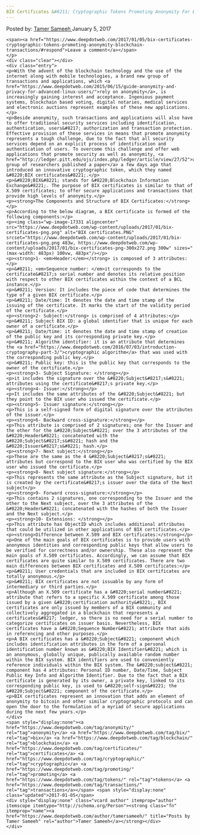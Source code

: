 ```yaml
---
BIX Certificates &#8211; Cryptographic Tokens Promoting Anonymity For Blockchain Transactions
---
```

<article class="post-listing post-17326 post type-post status-publish format-standard has-post-thumbnail hentry category-deepdot-news tag-anonymity tag-bix tag-blockchain tag-certificates tag-cryptographic tag-promoting tag-tokens tag-transactions">
    <div class="post-inner">
    <p class="post-meta">
    <span>Posted by: <a href="https://www.deepdotweb.com/author/tamersameeh/" title="">Tamer Sameeh </a></span>
    <span>January 5, 2017</span>
    
    <span><a href="https://www.deepdotweb.com/2017/01/05/bix-certificates-cryptographic-tokens-promoting-anonymity-blockchain-transactions/#respond">Leave a comment</a></span>
    </p>
    <div class="clear"></div>
    <div class="entry">
    <p>With the advent of the blockchain technology and the use of the internet along with mobile technologies, a brand new group of transactions and applications, which <a href="https://www.deepdotweb.com/2015/06/15/guide-anonymity-and-privacy-for-advanced-linux-users/">rely on anonymity</a>, is increasingly gaining interest and acceptance. Ingenious payment systems, blockchain based voting, digital notaries, medical services and electronic auctions represent examples of these new applications.</p>
    <p>Beside anonymity, such transactions and applications will also have to offer traditional security services including identification, authentication, users&#8217; authorization and transaction protection. Effective provision of these services in means that promote anonymity represents a tough challenge, due to the fact that all security services depend on an explicit process of identification and authentication of users. To overcome this challenge and offer web applications that promote security as well as anonymity, <a href="http://ledger.pitt.edu/ojs/index.php/ledger/article/view/27/52">a group of researchers published a paper</a> a few days ago that introduced an innovative cryptographic token, which they named &#8220;BIX certificates&#8221;.</p>
    <p>&#8220;BIX&#8221; stands for &#8220;Blockchain Information Exchange&#8221;. The purpose of BIX certificates is similar to that of X.509 certificates; to offer secure applications and transactions that provide high levels of anonymity.</p>
    <p><strong>The Components and Structure of BIX Certificates:</strong></p>
    <p>According to the below diagram, a BIX certificate is formed of the following components:</p>
    <p><img class="wp-image-17331 aligncenter" src="https://www.deepdotweb.com/wp-content/uploads/2017/01/bix-certificates-png.png" alt="BIX certificates.PNG" srcset="https://www.deepdotweb.com/wp-content/uploads/2017/01/bix-certificates-png.png 483w, https://www.deepdotweb.com/wp-content/uploads/2017/01/bix-certificates-png-300x272.png 300w" sizes="(max-width: 483px) 100vw, 483px"/></p>
    <p><strong>1- <em>Header:</em></strong> is composed of 3 attributes:</p>
    <p>&#8211; <em>Sequence number: </em>it corresponds to the certificate&#8217;s serial number and denotes its relative position with respect to other BIX certificates within the context of a BCL instance.</p>
    <p>&#8211; Version: It includes the piece of code that determines the type of a given BIX certificate.</p>
    <p>&#8211; Date/time: It denotes the date and time stamp of the issuing of the certificate. It marks the start of the validity period of the certificate.</p>
    <p><strong>2- Subject:</strong> is comprised of 4 attributes:</p>
    <p>&#8211; Subject BIX ID: a global identifier that is unique for each owner of a certificate.</p>
    <p>&#8211; Date/time: it denotes the date and time stamp of creation of the public key and its corresponding private key.</p>
    <p>&#8211; Algorithm identifier: it is an attribute that determines the <a href="https://www.deepdotweb.com/2016/07/03/introduction-cryptography-part-3/">cryptographic algorithm</a> that was used with the corresponding public key.</p>
    <p>&#8211; Public key: this is the public key that corresponds to the owner of the certificate.</p>
    <p><strong>3- Subject Signature: </strong></p>
    <p>it includes the signature over the &#8220;Subject&#8217;s&#8221; attributes using the certificate&#8217;s private key.</p>
    <p><strong>4- Issuer:</strong></p>
    <p>It includes the same attributes of the &#8220;Subject&#8221; but they point to the BIX user who issued the certificate.</p>
    <p><strong>5- Issuer signature:</strong></p>
    <p>This is a self-signed form of digital signature over the attributes of the issuer.</p>
    <p><strong>6- Backward cross-signature:</strong></p>
    <p>This attribute is comprised of 2 signatures; one for the Issuer and the other for the &#8220;Subject&#8221; over the 3 attributes of the &#8220;Header&#8221; concatenated with the &#8220;Subject&#8217;s&#8221; hash and the &#8220;Issuer&#8217;s&#8221; hash.</p>
    <p><strong>7- Next subject:</strong></p>
    <p>These are the same as the 4 &#8220;Subject&#8217;s&#8221; attributes but correspond to the BIX user who was certified by the BIX user who issued the certificate.</p>
    <p><strong>8- Next subject signature:</strong></p>
    <p>This represents the same attribute as the Subject signature, but it is created by the certificate&#8217;s issuer over the data of the Next subject</p>
    <p><strong>9- Forward cross-signature:</strong></p>
    <p>This contains 2 signatures, one corresponding to the Issuer and the other to the Next subject, over the 3 attributes of the &#8220;Header&#8221; concatenated with the hashes of both the Issuer and the Next subject.</p>
    <p><strong>10- Extensions: </strong></p>
    <p>This attribute has ObjectID which includes additional attributes that could be utilized in other applications of BIX certificates.</p>
    <p><strong>Difference between X.509 and BIX certificates:</strong></p>
    <p>One of the main goals of BIX certificates is to provide users with anonymous identities and corresponding public keys that allow users to be verified for correctness and/or ownership. These also represent the main goals of X.509 certificates. Accordingly, we can assume that BIX certificates are quite similar to X.509 certificates. There are two main differences between BIX certificates and X.509 certificates:</p>
    <p>&#8211; User credentials that are included in BIX certificates are totally anonymous.</p>
    <p>&#8211; BIX certificates are not issuable by any form of intermediary or third parties.</p>
    <p>Although an X.509 certificate has a &#8220;serial number&#8221; attribute that refers to a specific X.509 certificate among those issued by a given &#8220;certification authority&#8221;, BIX certificates are only issued by members of a BIX community and collectively aggregated in a blockchain that represents a certificates&#8217; ledger, so there is no need for a serial number to categorize certificates on issuer basis. Nevertheless, BIX certificates have a &#8220;Sequence Number&#8221; attribute that aids in referencing and other purposes.</p>
    <p>A BIX certificates has a &#8220;Subject&#8221; component which includes identification attributes in the form of a personal identification number known as &#8220;BIX Identifier&#8221; which is an anonymous, globally unique, publically available random number within the BIX system. BIX identifiers are used to conveniently reference individuals within the BIX system. The &#8220;subject&#8221; component has 4 attributes: Personal ID number, Date/Time, Subject Public Key Info and Algorithm Identifier. Due to the fact that a BIX certificate is generated by its owner, a private key, linked to its corresponding public key, is used to &#8220;self-sign&#8221; the &#8220;Subject&#8221; component of the certificate.</p>
    <p>BIX certificates represent an innovation that adds an element of anonymity to bitcoin and other similar cryptographic protocols and can open the door to the formulation of a myriad of secure applications during the next few years.</p>
    </div>
    <span style="display:none"><a href="https://www.deepdotweb.com/tag/anonymity/" rel="tag">anonymity</a> <a href="https://www.deepdotweb.com/tag/bix/" rel="tag">bix</a> <a href="https://www.deepdotweb.com/tag/blockchain/" rel="tag">blockchain</a> <a href="https://www.deepdotweb.com/tag/certificates/" rel="tag">certificates</a> <a href="https://www.deepdotweb.com/tag/cryptographic/" rel="tag">cryptographic</a> <a href="https://www.deepdotweb.com/tag/promoting/" rel="tag">promoting</a> <a href="https://www.deepdotweb.com/tag/tokens/" rel="tag">tokens</a> <a href="https://www.deepdotweb.com/tag/transactions/" rel="tag">transactions</a></span> <span style="display:none" class="updated">2017-01-05</span>
    <div style="display:none" class="vcard author" itemprop="author" itemscope itemtype="http://schema.org/Person"><strong class="fn" itemprop="name"><a href="https://www.deepdotweb.com/author/tamersameeh/" title="Posts by Tamer Sameeh" rel="author">Tamer Sameeh</a></strong></div>
    </div>
</article>

